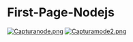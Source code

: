 # First-Page-Nodejs

[![Capturanode.png](https://i.postimg.cc/qgf8TxbD/Capturanode.png)](https://postimg.cc/V0RS9ncX)
[![Capturamode2.png](https://i.postimg.cc/RVfYnsBF/Capturamode2.png)](https://postimg.cc/tYqkKz7Q)
